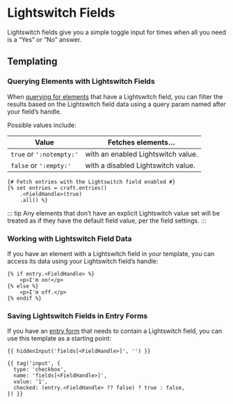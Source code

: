 # Lightswitch Fields

Lightswitch fields give you a simple toggle input for times when all you need is a “Yes” or “No” answer.

## Templating

### Querying Elements with Lightswitch Fields

When [querying for elements](dev/element-queries/README.md) that have a Lightswitch field, you can filter the results based on the Lightswitch field data using a query param named after your field’s handle.

Possible values include:

| Value                    | Fetches elements…                  |
| ------------------------ | ---------------------------------- |
| `true` or `':notempty:'` | with an enabled Lightswitch value. |
| `false` or `':empty:'`   | with a disabled Lightswitch value. |

```twig
{# Fetch entries with the Lightswitch field enabled #}
{% set entries = craft.entries()
    .<FieldHandle>(true)
    .all() %}
```

::: tip
Any elements that don’t have an explicit Lightswitch value set will be treated as if they have the default field value, per the field settings.
:::

### Working with Lightswitch Field Data

If you have an element with a Lightswitch field in your template, you can access its data using your Lightswitch field’s handle:

```twig
{% if entry.<FieldHandle> %}
    <p>I'm on!</p>
{% else %}
    <p>I'm off.</p>
{% endif %}
```

### Saving Lightswitch Fields in Entry Forms

If you have an [entry form](dev/examples/entry-form.md) that needs to contain a Lightswitch field, you can use this template as a starting point:

```twig
{{ hiddenInput('fields[<FieldHandle>]', '') }}

{{ tag('input', {
  type: 'checkbox',
  name: 'fields[<FieldHandle>]',
  value: '1',
  checked: (entry.<FieldHandle> ?? false) ? true : false,
}) }}
```
